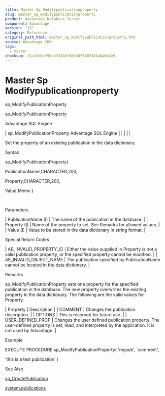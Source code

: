 ```yaml
---
title: Master Sp Modifypublicationproperty
slug: master_sp_modifypublicationproperty
product: Advantage Database Server
component: Advantage
version: "12"
category: Reference
original_path_html: master_sp_modifypublicationproperty.htm
source: Advantage CHM
tags:
  - master
checksum: 21c4feb4f96cc74545f5d94679607483a6a661e9
---
```


# Master Sp Modifypublicationproperty

sp\_ModifyPublicationProperty

sp\_ModifyPublicationProperty

Advantage SQL Engine

| sp\_ModifyPublicationProperty  Advantage SQL Engine |  |  |  |  |

Set the property of an existing publication in the data dictionary.

Syntax

sp\_ModifyPublicationProperty(

PublicationName,CHARACTER,200,

Property,CHARACTER,200,

Value,Memo )

 

Parameters

| PublicationName (I) | The name of the publication in the database. |
| Property (I) | Name of the property to set. See Remarks for allowed values. |
| Value (I) | Value to be stored in the data dictionary in string format. |

Special Return Codes

| AE\_INVALID\_PROPERTY\_ID | Either the value supplied in Property is not a valid publication property, or the specified property cannot be modified. |
| AE\_INVALID\_OBJECT\_NAME | The publication specified by PublicationName cannot be located in the data dictionary. |

Remarks

sp\_ModifyPublicationProperty sets one property for the specified publication in the database. The new property overwrites the existing property in the data dictionary. The following are the valid values for Property.

| Property | Description |
| COMMENT | Changes the publication description. |
| OPTIONS | This is reserved for future use. |
| USER\_DEFINED\_PROP | Changes the user defined publication property. The user-defined property is set, read, and interpreted by the application. It is not used by Advantage. |

Example

EXECUTE PROCEDURE sp\_ModifyPublicationProperty( 'mypub', 'comment',

'this is a test publication' )

See Also

[sp\_CreatePublication](master_sp_createpublication.md)

[system.publications](master_system_publications.md)
